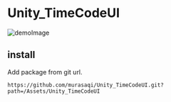 # Unity_TimeCodeUI


![demoImage](https://github.com/murasaqi/Unity_TimeCodeUI/blob/main/Docs/preview.gif)  

## install
Add package from git url.  

```
https://github.com/murasaqi/Unity_TimeCodeUI.git?path=/Assets/Unity_TimeCodeUI
```
